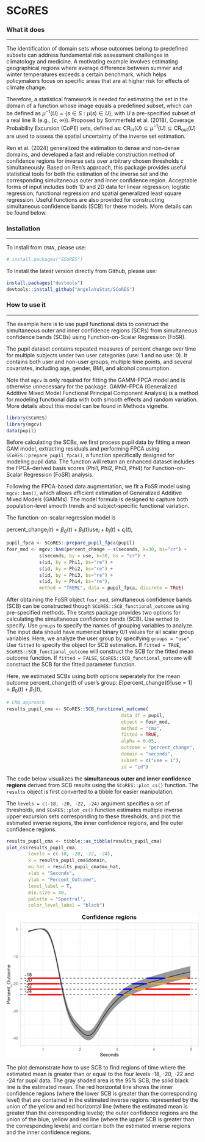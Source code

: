 <!-- README.md is generated from README.Rmd. Please edit that file -->

# SCoRES

### What it does

------------------------------------------------------------------------

The identification of domain sets whose outcomes belong to predefined
subsets can address fundamental risk assessment challenges in
climatology and medicine. A motivating example involves estimating
geographical regions where average difference between summer and winter
temperatures exceeds a certain benchmark, which helps policymakers focus
on specific areas that are at higher risk for effects of climate change.

Therefore, a statistical framework is needed for estimating the set in
the domain of a function whose image equals a predefined subset, which
can be defined as $\mu^{-1}(U) = \{s \in S: \mu(s) \in U\}$, with $U$ a
pre-specified subset of a real line $\mathbb{R}$ (e.g., [*c*, ∞)).
Proposed by Sommerfeld et al. (2018), Coverage Probability Excursion
(CoPE) sets, defined as:
CR<sub>in</sub>(*U*) ⊆ *μ*<sup>−1</sup>(*U*) ⊆ CR<sub>out</sub>(*U*) are
used to assess the spatial uncertainty of the inverse set estimation.

Ren et al. (2024) generalized the estimation to dense and non-dense
domains, and developed a fast and reliable construction method of
confidence regions for inverse sets over arbitrary chosen thresholds $c$
simultaneously. Based on Ren’s approach, this package provides useful
statistical tools for both the estimation of the inverse set and the
corresponding simultaneous outer and inner confidence region. Acceptable
forms of input includes both 1D and 2D data for linear regression,
logistic regression, functional regression and spatial generalized least
square regression. Useful functions are also provided for constructing
simultaneous confidence bands (SCB) for these models. More details can
be found below.

### Installation

------------------------------------------------------------------------

To install from `CRAN`, please use:

``` r
# install.packages("SCoRES")
```

To install the latest version directly from Github, please use:

``` r
install.packages("devtools")
devtools::install_github("AngelaYuStat/SCoRES")
```

### How to use it

------------------------------------------------------------------------

The example here is to use pupil functional data to construct the
simultaneous outer and inner confidence regions (SCRs) from simultaneous
confidence bands (SCBs) using Function-on-Scalar Regression (FoSR).

The pupil dataset contains repeated measures of percent change over time
for multiple subjects under two user categories (use: 1 and no use: 0).
It contains both user and non-user groups, multiple time points, and
several covariates, including age, gender, BMI, and alcohol consumption.

Note that `mgcv` is only required for fitting the GAMM-FPCA model and is
otherwise unnecessary for the package. GAMM-FPCA (Generalized Additive
Mixed Model Functional Principal Component Analysis) is a method for
modeling functional data with both smooth effects and random variation.
More details about this model can be found in Methods vignette.

``` r
library(SCoRES)
library(mgcv)
data(pupil)
```

Before calculating the SCBs, we first process pupil data by fitting a
mean GAM model, extracting residuals and performing FPCA using
`SCoRES::prepare_pupil_fpca()`, a function specifically designed for
modeling pupil data. The function will return an enhanced dataset
includes the FPCA-derived basis scores (Phi1, Phi2, Phi3, Phi4) for
Function-on-Scalar Regression (FoSR) analysis.

Following the FPCA-based data augmentation, we fit a FoSR model using
`mgcv::bam()`, which allows efficient estimation of Generalized Additive
Mixed Models (GAMMs). The model formula is designed to capture both
population-level smooth trends and subject-specific functional
variation.

The function-on-scalar regression model is

$\text{percent_change}_i(t) = \beta_0(t) + \beta_1(t) \text{use}_i + b_i(t) + \epsilon_i(t),$

``` r
pupil_fpca <- SCoRES::prepare_pupil_fpca(pupil)
fosr_mod <- mgcv::bam(percent_change ~ s(seconds, k=30, bs="cr") +
            s(seconds, by = use, k=30, bs = "cr") +
            s(id, by = Phi1, bs="re") +
            s(id, by = Phi2, bs="re") +
            s(id, by = Phi3, bs="re") +
            s(id, by = Phi4, bs="re"),
            method = "fREML", data = pupil_fpca, discrete = TRUE)
```

After obtaining the FoSR object `fosr_mod`, simultaneous confidence
bands (SCB) can be constructed though `SCoRES::SCB_functional_outcome`
using pre-specified methods. The `SCoRES` package provides two options
for calculating the simultaneous confidence bands (SCB). Use `method` to
specify. Use `groups` to specify the names of grouping variables to
analyze. The input data should have numerical binary 0/1 values for all
scalar group variables. Here, we analyze the user group by specifying
`groups = "use"`. Use `fitted` to specify the object for SCB estimation.
If `fitted = TRUE`, `SCoRES::SCB_functional_outcome` will construct the
SCB for the fitted mean outcome function. If `fitted = FALSE`,
`SCoRES::SCB_functional_outcome` will construct the SCB for the fitted
parameter function.

Here, we estimated SCBs using both options seperately for the mean
outcome $\text{percent_change}(t)$ of user’s group: $E[\text{percent_change}(t) | \text{use} = 1] = \beta_0(t) + \beta_1(t),$

``` r
# CMA approach
results_pupil_cma <- SCoRES::SCB_functional_outcome(
                                          data_df = pupil,
                                          object = fosr_mod, 
                                          method = "cma",
                                          fitted = TRUE,
                                          alpha = 0.05, 
                                          outcome = "percent_change",
                                          domain = "seconds", 
                                          subset = c("use = 1"), 
                                          id = "id")
```

The code below visualizes the **simultaneous outer and inner confidence
regions** derived from SCB results using the `SCoRES::plot_cs()`
function. The `results` object is first converted to a tibble for easier
manipulation.

The `levels = c(-18, -20, -22, -24)` argument specifies a set of
thresholds, and `SCoRES::plot_cs()` function estimates multiple inverse
upper excursion sets corresponding to these thresholds, and plot the
estimated inverse regions, the inner confidence regions, and the outer
confidence regions.

``` r
results_pupil_cma <- tibble::as_tibble(results_pupil_cma)
plot_cs(results_pupil_cma,
        levels = c(-18, -20, -22, -24), 
        x = results_pupil_cma$domain, 
        mu_hat = results_pupil_cma$mu_hat, 
        xlab = "Seconds", 
        ylab = "Percent_Outcome", 
        level_label = T, 
        min.size = 40, 
        palette = "Spectral", 
        color_level_label = "black")
```

![](man/figures/pupil_plot_cs_cma-1.png)<!-- -->

The plot demonstrate how to use SCB to find regions of time where the
estimated mean is greater than or equal to the four levels -18, -20, -22
and -24 for pupil data. The gray shaded area is the 95% SCB, the solid
black line is the estimated mean. The red horizontal line shows the
inner confidence regions (where the lower SCB is greater than the
corresponding level) that are contained in the estimated inverse regions
represented by the union of the yellow and red horizontal line (where
the estimated mean is greater than the corresponding levels); the outer
confidence regions are the union of the blue, yellow and red line (where
the upper SCB is greater than the corresponding levels) and contain both
the estimated inverse regions and the inner confidence regions.

